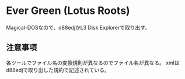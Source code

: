 # Ever Green (Lotus Roots)

Magical-DOSなので、d88edjかL3 Disk Explorerで取り出す。

## 注意事項

各ツールでファイル名の変換規則が異なるのでファイル名が異なる。
xmlはd88edjで取り出した規約で記述されている。
